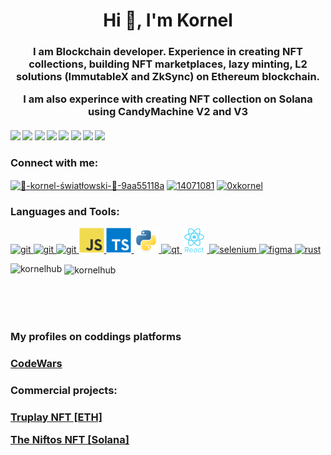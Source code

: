 <h1 align="center">Hi 👋, I'm Kornel</h1>
<h3 align="center">I am Blockchain developer. Experience in creating NFT collections, building NFT marketplaces, lazy minting, L2 solutions (ImmutableX and ZkSync) on Ethereum blockchain.

I am also experince with creating NFT collection on Solana using CandyMachine V2 and V3</h3>

#### ![](https://img.shields.io/badge/Network-Ethereum-informational?style=flat&logo=ethereum&logoColor=white&color=3bac3a) ![](https://img.shields.io/badge/Language-Solidity-informational?style=flat&logo=solidity&logoColor=white&color=3bac3a) ![](https://img.shields.io/badge/Token-ERC721-informational?style=flat&logo=erc721&logoColor=white&color=3bac3a) ![](https://img.shields.io/badge/Token-ERC1155-informational?style=flat&logo=erc1155&logoColor=white&color=3bac3a) ![](https://img.shields.io/badge/Token-ERC20-informational?style=flat&logo=erc20&logoColor=white&color=3bac3a) ![](https://img.shields.io/badge/Standard-EIP712-informational?style=flat&logo=ethereum&logoColor=white&color=3bac3a) ![](https://img.shields.io/badge/Layer2-ImmutableX-informational?style=flat&logo=ethereum&logoColor=white&color=3bac3a) ![](https://img.shields.io/badge/Layer2-ZkSync-informational?style=flat&logo=ethereum&logoColor=white&color=3bac3a)


<h3 align="left">Connect with me:</h3>
<p align="left">
<a href="https://www.linkedin.com/in/kornelswiatlowskiblockchaindev/" target="blank"><img align="center" src="https://raw.githubusercontent.com/rahuldkjain/github-profile-readme-generator/master/src/images/icons/Social/linked-in-alt.svg" alt="🔗-kornel-światłowski-🔗-9aa55118a" height="30" width="40" /></a>
<a href="https://stackoverflow.com/users/14071081" target="blank"><img align="center" src="https://raw.githubusercontent.com/rahuldkjain/github-profile-readme-generator/master/src/images/icons/Social/stack-overflow.svg" alt="14071081" height="30" width="40" /></a>
<a href="https://instagram.com/0xkornel" target="blank"><img align="center" src="https://raw.githubusercontent.com/rahuldkjain/github-profile-readme-generator/master/src/images/icons/Social/instagram.svg" alt="0xkornel" height="30" width="40" /></a>
</p>

<h3 align="left">Languages and Tools:</h3>
<p align="left"> 
<a href="https://docs.soliditylang.org/en" target="_blank" rel="noreferrer"> <img src="https://docs.soliditylang.org/en/v0.8.15/_static/logo.svg" alt="git" width="40" height="40"/> </a>
<a href="https://docs.ethers.io/" target="_blank" rel="noreferrer"> <img src="https://miro.medium.com/max/1200/1*SHg7SgjVtPJ-Fma-liXz_Q.png" alt="git" width="40" height="40"/> </a>
<a href="https://git-scm.com/" target="_blank" rel="noreferrer"> <img src="https://www.vectorlogo.zone/logos/git-scm/git-scm-icon.svg" alt="git" width="40" height="40"/> </a> 
 <a href="https://developer.mozilla.org/en-US/docs/Web/JavaScript" target="_blank" rel="noreferrer"> <img src="https://raw.githubusercontent.com/devicons/devicon/master/icons/javascript/javascript-original.svg" alt="javascript" width="40" height="40"/> </a> 
 <a href="https://www.typescriptlang.org/" target="_blank" rel="noreferrer"> <img src="https://raw.githubusercontent.com/devicons/devicon/master/icons/typescript/typescript-original.svg" alt="typescript" width="40" height="40"/> </a>
 <a href="https://www.python.org" target="_blank" rel="noreferrer"> <img src="https://raw.githubusercontent.com/devicons/devicon/master/icons/python/python-original.svg" alt="python" width="40" height="40"/> </a> <a href="https://www.qt.io/" target="_blank" rel="noreferrer"> <img src="https://upload.wikimedia.org/wikipedia/commons/0/0b/Qt_logo_2016.svg" alt="qt" width="40" height="40"/> </a> <a href="https://reactjs.org/" target="_blank" rel="noreferrer"> <img src="https://raw.githubusercontent.com/devicons/devicon/master/icons/react/react-original-wordmark.svg" alt="react" width="40" height="40"/> </a> <a href="https://www.selenium.dev" target="_blank" rel="noreferrer"> <img src="https://raw.githubusercontent.com/detain/svg-logos/780f25886640cef088af994181646db2f6b1a3f8/svg/selenium-logo.svg" alt="selenium" width="40" height="40"/> </a>
 <a href="https://www.figma.com/" target="_blank" rel="noreferrer"> <img src="https://www.vectorlogo.zone/logos/figma/figma-icon.svg" alt="figma" width="40" height="40"/> </a> 
<a href="https://www.rust-lang.org/" target="_blank" rel="noreferrer"> <img src="https://w7.pngwing.com/pngs/114/914/png-transparent-rust-programming-language-logo-machine-learning-haskell-crab-animals-cartoon-crab.png" alt="rust" width="40" height="40"/> </a></p>

<p><img align="left" src="https://github-readme-stats.vercel.app/api/top-langs?username=kornelhub&show_icons=true&locale=en&layout=compacta" alt="kornelhub" /></p>

<p>&nbsp;<img align="center" src="https://github-readme-stats.vercel.app/api?username=kornelhub&show_icons=true&locale=en" alt="kornelhub" /></p>


</br></br></br>
<h3> My profiles on coddings platforms<h3>

<a href="https://www.codewars.com/users/0xKornel">CodeWars</a>

<h3>Commercial projects: <h3>
<a href="https://etherscan.io/address/0xce0f25934deaaddd174427f1978bcd487a85e9fa">Truplay NFT [ETH]</a>


<a href="https://opensea.io/collection/the-niftos-alphas">The Niftos NFT [Solana]</a>
